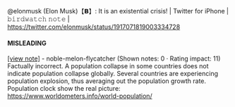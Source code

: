 @elonmusk (Elon Musk)【𝗕】: It is an existential crisis! | Twitter for iPhone | 𝚋𝚒𝚛𝚍𝚠𝚊𝚝𝚌𝚑 𝚗𝚘𝚝𝚎 | https://twitter.com/elonmusk/status/1917071819003334728

#### MISLEADING

[[view note]](https://x.com/i/birdwatch/n/1917100687709929686) - noble-melon-flycatcher (Shown notes: 0 · Rating impact: 11)\
Factually incorrect. A population collapse in some countries does not indicate population collapse globally. Several countries are experiencing population explosion, thus averaging out the population growth rate. Population clock show the real picture: https://www.worldometers.info/world-population/
